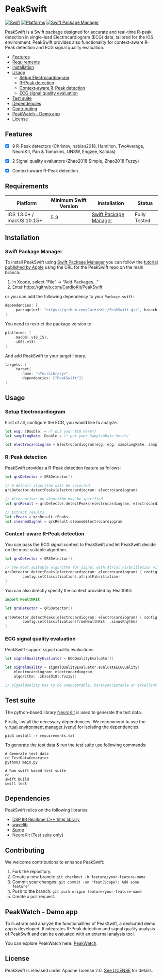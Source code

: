 # PeakSwift

[![Swift](https://img.shields.io/badge/Swift-5.3_5.4_5.5_5.6_5.7_5.8-orange?style=flat-square)](https://img.shields.io/badge/Swift-5.3_5.4_5.5_5.6_5.7_5.8-orange?style=flat-square)
[![Platforms](https://img.shields.io/badge/Platforms-macOS_iOS-yellowgreen?style=flat-square)](https://img.shields.io/badge/Platforms-macOS_iOS-Green?style=flat-square)
[![Swift Package Manager](https://img.shields.io/badge/Swift_Package_Manager-compatible-blue?style=flat-square)](https://img.shields.io/badge/Swift_Package_Manager-compatible-blue?style=flat-square)

PeakSwift is a Swift package designed for accurate and real-time R-peak detection in single-lead Electrocardiogram (ECG) data, tailored for the iOS environment. PeakSwift provides also functionality for context-aware R-Peak detection and ECG signal quality evaluation.

- [Features](#features)
- [Requirements](#requirements)
- [Installation](#installation)
- [Usage](#usage)
    - [Setup Electrocardiogram](#setup-electrocardiogram)
    - [R-Peak detection](#r-peak-detection)
    - [Context-aware R-Peak detection](#context-aware-r-peak-detection)
    - [ECG signal quality evaluation](#ecg-signal-quality-evaluation)
- [Test suite](#test-suite)
- [Dependencies](#dependencies)
- [Contributing](#contributing)
- [PeakWatch - Demo app](#peakwatch---demo-app)
- [License](license)

## Features

- [x] 9 R-Peak detectors (Christov, nabian2018, Hamilton, TwoAverage, NeuroKit, Pan & Tompkins, UNSW, Engzee, Kalidas)
- [x] 2 Signal quality evaluators (Zhao2018 Simple, Zhao2018 Fuzzy)
- [x] Context-aware R-Peak detection


## Requirements

| Platform | Minimum Swift Version | Installation | Status |
| --- | --- | --- | --- |
| iOS 13.0+ / macOS 10.15+  | 5.3 |  [Swift Package Manager](#swift-package-manager)| Fully Tested |

## Installation

### Swift Package Manager

To install PeakSwift using [Swift Package Manager](https://github.com/apple/swift-package-manager) you can follow the [tutorial published by Apple](https://developer.apple.com/documentation/xcode/adding_package_dependencies_to_your_app) using the URL for the PeakSwift repo on the main branch:

1. In Xcode, select “File” → “Add Packages...”
1. Enter https://github.com/CardioKit/PeakSwift

or you can add the following dependency to your `Package.swift`:

```swift
dependencies: [
    .package(url: "https://github.com/CardioKit/PeakSwift.git", branch: "main")
]
```

You need to restrict the package version to: 
```swift
platforms: [
    .macOS(.v10_15),
    .iOS(.v13)
]
```

And add PeakSwift to your target library.

```swift
targets: [
    .target(
        name: "<YourLibrary>",
        dependencies: ["PeakSwift"])
]
```

## Usage

### Setup Electrocardiogram
First of all, configure the ECG, you would like to analyze. 

```swift
let ecg: [Double] = /* put your ECG here*/
let samplingRate: Double = /* put your SamplinRate here*/

let electrocardiogram = Electrocardiogram(ecg: ecg, samplingRate: samplingRate)
```

### R-Peak detection
PeakSwift provides a R-Peak detection feature as follows:

```swift
let qrsDetector = QRSDetector()
    
// A default algorithm will be selected
qrsDetector.detectPeaks(electrocardiogram: electrocardiogram)

// Alternative: An algorithm may be specified
let qrsResult = qrsDetector.detectPeaks(electrocardiogram: electrocardiogram, algorithm: .neurokit)

// Extract results
let rPeaks = qrsResult.rPeaks
let cleanedSignal = qrsResult.cleanedElectrocardiogram
```

### Context-aware R-Peak detection
You can pass the ECG signal context to PeakSwift and let PeakSwift decide on the most suitable algorithm.


```swift
let qrsDetector = QRSDetector()
    
// The most suitable algorithm for signal with Atrial Firbrillation will be selcted
qrsDetector.detectPeaks(electrocardiogram: electrocardiogram) { config in
        config.setClassification(.atrialFibrillation)
}
```  

You can also directly specify the context provided by HealthKit:
```swift
import HealthKit

let qrsDetector = QRSDetector()
 
qrsDetector.detectPeaks(electrocardiogram: electrocardiogram) { config in
        config.setClassification(fromHealthKit: .sinusRhythm)
}
```  

### ECG signal quality evaluation
PeakSwift support signal quality evaluations:

```swift
let signalQualityEvaluator = ECGQualityEvaluator()
        
let signalQuality = signalQualityEvaluator.evaluateECGQuality(
    electrocardiogram: electrocardiogram,
    algorithm: .zhao2018(.fuzzy))

// signalQuality has to be unacceptable, barelyAcceptable or excellent
```

## Test suite

The python-based library [NeuroKit](https://github.com/neuropsychology/NeuroKit) is used to generate the test data.

Firstly, install the necessary dependencies. We recommend to use the [virtual environment manager (venv)](https://packaging.python.org/en/latest/guides/installing-using-pip-and-virtual-environments/) for isolating the dependencies. 

```properties
pip3 install -r requirements.txt
```


 To generate the test data & run the test suite use following commands:

```properties
# Generate test data
cd TestDataGenerator
python3 main.py

# Run swift based test suite
cd .. 
swift build
swift test
```

## Dependencies

PeakSwift relies on the following libraries:

- [DSP IIR Realtime C++ filter library](https://github.com/berndporr/iir1)
- [wavelib](https://github.com/rafat/wavelib)
- [Surge](https://github.com/Jounce/Surge)
- [NeuroKit (Test suite only)](https://github.com/neuropsychology/NeuroKit)

## Contributing

We welcome contributions to enhance PeakSwift:

1. Fork the repository.
2. Create a new branch: `git checkout -b feature/your-feature-name`
3. Commit your changes: `git commit -am 'feat(Scope): Add some feature'`
4. Push to the branch: `git push origin feature/your-feature-name`
5. Create a pull request.

## PeakWatch - Demo app

To illustrate and analyze the functionalities of PeakSwift, a dedicated demo app is developed. It integrates R-Peak detection and signal quality analysis of PeakSwift and can be evaluated with an external analysis tool. 

You can explore PeakWatch here: [PeakWatch](https://github.com/CardioKit/PeakWatch).

## License

PeakSwift is released under Apache License 2.0. [See LICENSE](https://github.com/CardioKit/PeakSwift/blob/main/LICENSE) for details.
